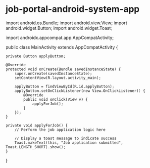 # job-portal-android-system-app
import android.os.Bundle;
import android.view.View;
import android.widget.Button;
import android.widget.Toast;

import androidx.appcompat.app.AppCompatActivity;

public class MainActivity extends AppCompatActivity {

    private Button applyButton;

    @Override
    protected void onCreate(Bundle savedInstanceState) {
        super.onCreate(savedInstanceState);
        setContentView(R.layout.activity_main);

        applyButton = findViewById(R.id.applyButton);
        applyButton.setOnClickListener(new View.OnClickListener() {
            @Override
            public void onClick(View v) {
                applyForJob();
            }
        });
    }

    private void applyForJob() {
        // Perform the job application logic here

        // Display a toast message to indicate success
        Toast.makeText(this, "Job application submitted", Toast.LENGTH_SHORT).show();
    }
}
